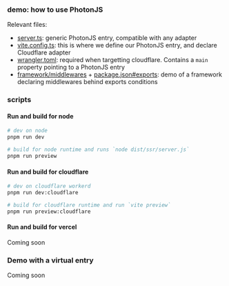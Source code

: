 ### demo: how to use PhotonJS

Relevant files:
- [server.ts](./server.ts): generic PhotonJS entry, compatible with any adapter
- [vite.config.ts](./vite.config.ts): this is where we define our PhotonJS entry, and declare Cloudflare adapter
- [wrangler.toml](./wrangler.toml): required when targetting cloudflare. Contains a `main` property pointing to a PhotonJS entry
- [framework/middlewares](./framework/middlewares) + [package.json#exports](./package.json): demo of a framework declaring middlewares behind exports conditions

### scripts

#### Run and build for node
```sh
# dev on node
pnpm run dev

# build for node runtime and runs `node dist/ssr/server.js`
pnpm run preview
```

#### Run and build for cloudflare
```sh
# dev on cloudflare workerd
pnpm run dev:cloudflare

# build for cloudflare runtime and run `vite preview`
pnpm run preview:cloudflare
```

#### Run and build for vercel
Coming soon

### Demo with a virtual entry
Coming soon
